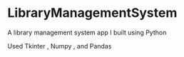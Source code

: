 # LibraryManagementSystem

A library management system app I built using Python
 
 
 Used Tkinter , Numpy , and Pandas
